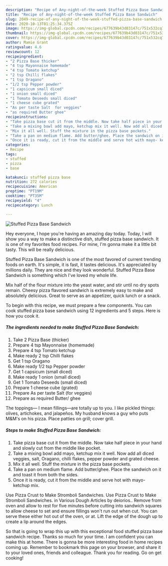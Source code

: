 ```yaml
---
description: "Recipe of Any-night-of-the-week Stuffed Pizza Base Sandwich"
title: "Recipe of Any-night-of-the-week Stuffed Pizza Base Sandwich"
slug: 2049-recipe-of-any-night-of-the-week-stuffed-pizza-base-sandwich
date: 2020-10-13T01:25:34.375Z
image: https://img-global.cpcdn.com/recipes/677639b43d03147c/751x532cq70/stuffed-pizza-base-sandwich-recipe-main-photo.jpg
thumbnail: https://img-global.cpcdn.com/recipes/677639b43d03147c/751x532cq70/stuffed-pizza-base-sandwich-recipe-main-photo.jpg
cover: https://img-global.cpcdn.com/recipes/677639b43d03147c/751x532cq70/stuffed-pizza-base-sandwich-recipe-main-photo.jpg
author: Mamie Grant
ratingvalue: 4.6
reviewcount: 12
recipeingredient:
- "2 Pizza Base thicker"
- "4 tsp Mayonnaise homemade"
- "4 tsp Tomato ketchup"
- "2 tsp Chilli flakes"
- "1 tsp Oragano"
- "1/2 tsp Pepper powder"
- "1 capsicum small diced"
- "1 onion small diced"
- "1 Tomato Deseeds small diced"
- "1 cheese cube grated"
- "As per taste Salt  for veggies"
- "as required Butter ghee"
recipeinstructions:
- "Take pizza base cut it from the middle. Now take half piece in your hand and slowly cut from the middle like pocket."
- "Take a mixing bowl add mayo, ketchup mix it well. Now add all diced veggies, salt, Oragano, chilli flakes, pepper powder and grated cheese."
- "Mix it all well. Stuff the mixture in the pizza base pockets."
- "Take a pan on medium flame. Add butter/ghee. Place the sandwich on it and toast it from both the sides."
- "Once it is ready, cut it from the middle and serve hot with mayo- ketchup mix."
categories:
- Recipe
tags:
- stuffed
- pizza
- base

katakunci: stuffed pizza base 
nutrition: 272 calories
recipecuisine: American
preptime: "PT19M"
cooktime: "PT35M"
recipeyield: "4"
recipecategory: Lunch

---
```



![Stuffed Pizza Base Sandwich](https://img-global.cpcdn.com/recipes/677639b43d03147c/751x532cq70/stuffed-pizza-base-sandwich-recipe-main-photo.jpg)

Hey everyone, I hope you're having an amazing day today. Today, I will show you a way to make a distinctive dish, stuffed pizza base sandwich. It is one of my favorites food recipes. For mine, I'm gonna make it a little bit tasty. This will be really delicious.

Stuffed Pizza Base Sandwich is one of the most favored of current trending foods on earth. It's simple, it is fast, it tastes delicious. It's appreciated by millions daily. They are nice and they look wonderful. Stuffed Pizza Base Sandwich is something which I've loved my whole life.

Mix half of the flour mixture into the yeast water, and stir until no dry spots remain. Cheesy pizza flavored sandwich is extremely easy to make and absolutely delicious. Great to serve as an appetizer, quick lunch or a snack.


To begin with this recipe, we must prepare a few components. You can cook stuffed pizza base sandwich using 12 ingredients and 5 steps. Here is how you cook it.

<!--inarticleads1-->

##### The ingredients needed to make Stuffed Pizza Base Sandwich:

1. Take 2 Pizza Base (thicker)
1. Prepare 4 tsp Mayonnaise (homemade)
1. Prepare 4 tsp Tomato ketchup
1. Make ready 2 tsp Chilli flakes
1. Get 1 tsp Oragano
1. Make ready 1/2 tsp Pepper powder
1. Get 1 capsicum (small diced)
1. Make ready 1 onion (small diced)
1. Get 1 Tomato Deseeds (small diced)
1. Prepare 1 cheese cube (grated)
1. Prepare As per taste Salt  (for veggies)
1. Prepare as required Butter/ ghee


The toppings— I mean fillings—are totally up to you. I like pickled things: olives, artichokes, and jalapeños. My husband knows a guy who puts M&amp;M&#39;s on his pizza. Place patties on grill; cover grill. 

<!--inarticleads2-->

##### Steps to make Stuffed Pizza Base Sandwich:

1. Take pizza base cut it from the middle. Now take half piece in your hand and slowly cut from the middle like pocket.
1. Take a mixing bowl add mayo, ketchup mix it well. Now add all diced veggies, salt, Oragano, chilli flakes, pepper powder and grated cheese.
1. Mix it all well. Stuff the mixture in the pizza base pockets.
1. Take a pan on medium flame. Add butter/ghee. Place the sandwich on it and toast it from both the sides.
1. Once it is ready, cut it from the middle and serve hot with mayo- ketchup mix.


Use Pizza Crust to Make Stromboli Sandwiches. Use Pizza Crust to Make Stromboli Sandwiches. in Various Dough Articles by deiorios.. Remove from oven and allow to rest for five minutes before cutting into sandwich squares to allow cheese to set and ensure fillings won&#39;t run out when cut. You can serve these either hot out of the oven, or at. Lift the edge of the dough up to create a lip around the edges. 

So that is going to wrap this up with this exceptional food stuffed pizza base sandwich recipe. Thanks so much for your time. I am confident you can make this at home. There is gonna be more interesting food in home recipes coming up. Remember to bookmark this page on your browser, and share it to your loved ones, friends and colleague. Thank you for reading. Go on get cooking!
